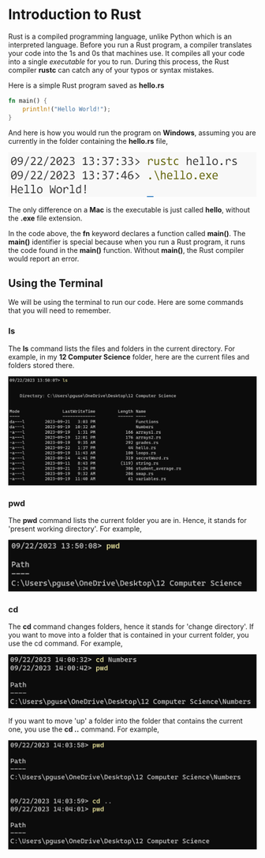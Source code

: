 # Introduction to Rust

Rust is a compiled programming language, unlike Python which is an interpreted language.  Before you run a Rust program, a compiler translates your code into the 1s and 0s that machines use.  It compiles all your code into a single _executable_ for you to run.  During this process, the Rust compiler **rustc** can catch any of your typos or syntax mistakes.

Here is a simple Rust program saved as **hello.rs**

```rust
fn main() {
	println!("Hello World!");
}
```

And here is how you would run the program on **Windows**, assuming you are currently in the folder containing the **hello.rs** file,

![Running a Rust Program](https://github.com/pguse/ics4u-rust/blob/main/notes/00-intro/hello.png "Running a Rust Program")

The only difference on a **Mac** is the executable is just called **hello**, without the **.exe** file extension.

In the code above, the **fn** keyword declares a function called **main()**.  The **main()** identifier is special because when you run a Rust program, it runs the code found in the **main()** function.  Without **main()**, the Rust compiler would report an error.

## Using the Terminal

We will be using the terminal to run our code. Here are some commands that you will need to remember.

### ls

The **ls** command lists the files and folders in the current directory.  For example, in my **12 Computer Science** folder, here are the current files and folders stored there.

![Using ls](https://github.com/pguse/ics4u-rust/blob/main/notes/00-intro/ls.png "Using ls")

### pwd

The **pwd** command lists the current folder you are in.  Hence, it stands for 'present working directory'.  For example,

![Using pwd](https://github.com/pguse/ics4u-rust/blob/main/notes/00-intro/pwd.png "Using pwd")

### cd

The **cd** command changes folders, hence it stands for 'change directory'.  If you want to move into a folder that is contained in your current folder, you use the cd <folder> command.  For example,

![Using cd](https://github.com/pguse/ics4u-rust/blob/main/notes/00-intro/cd.png "Using cd")

If you want to move 'up' a folder into the folder that contains the current one, you use the **cd ..** command.  For example,

![Using cd..](https://github.com/pguse/ics4u-rust/blob/main/notes/00-intro/cd_dot_dot.png "Using cd..")
